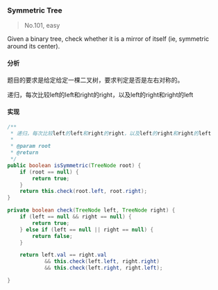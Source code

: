 ### Symmetric Tree

> No.101, easy

Given a binary tree, check whether it is a mirror of itself (ie, symmetric around its center).

#### 分析

题目的要求是给定给定一棵二叉树，要求判定是否是左右对称的。

递归，每次比较left的left和right的right，以及left的right和right的left

#### 实现

```java
/**
 * 递归，每次比较left的left和right的right，以及left的right和right的left
 *
 * @param root
 * @return
 */
public boolean isSymmetric(TreeNode root) {
    if (root == null) {
        return true;
    }
    return this.check(root.left, root.right);
}

private boolean check(TreeNode left, TreeNode right) {
    if (left == null && right == null) {
        return true;
    } else if (left == null || right == null) {
        return false;
    }

    return left.val == right.val
            && this.check(left.left, right.right)
            && this.check(left.right, right.left);

}
```